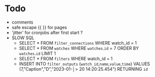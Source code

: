 # Todo
- comments
- safe escape {{ }} for pages
- 'jitter' for cronjobs after first start ?
- SLOW SQL
    - SELECT * FROM `filter_connections` WHERE watch_id = 1
    - SELECT * FROM `watches` WHERE `watches`.`id` = 7 ORDER BY `watches`.`id` LIMIT 1
    - SELECT * FROM `filters` WHERE watch_id = 1
    - INSERT INTO `filter_outputs` (`watch_id`,`name`,`value`,`time`) VALUES (7,"Caption","D","2023-01-│>
20 14:20:25.454") RETURNING `id`